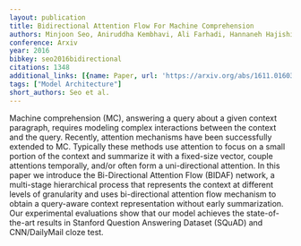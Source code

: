 ```yaml
---
layout: publication
title: Bidirectional Attention Flow For Machine Comprehension
authors: Minjoon Seo, Aniruddha Kembhavi, Ali Farhadi, Hannaneh Hajishirzi
conference: Arxiv
year: 2016
bibkey: seo2016bidirectional
citations: 1348
additional_links: [{name: Paper, url: 'https://arxiv.org/abs/1611.01603'}]
tags: ["Model Architecture"]
short_authors: Seo et al.
---
```

Machine comprehension (MC), answering a query about a given context
paragraph, requires modeling complex interactions between the context and the
query. Recently, attention mechanisms have been successfully extended to MC.
Typically these methods use attention to focus on a small portion of the
context and summarize it with a fixed-size vector, couple attentions
temporally, and/or often form a uni-directional attention. In this paper we
introduce the Bi-Directional Attention Flow (BIDAF) network, a multi-stage
hierarchical process that represents the context at different levels of
granularity and uses bi-directional attention flow mechanism to obtain a
query-aware context representation without early summarization. Our
experimental evaluations show that our model achieves the state-of-the-art
results in Stanford Question Answering Dataset (SQuAD) and CNN/DailyMail cloze
test.